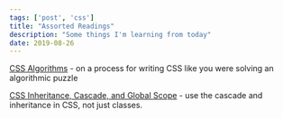 ```yaml
---
tags: ['post', 'css']
title: "Assorted Readings"
description: "Some things I'm learning from today" 
date: 2019-08-26
---
```


[CSS Algorithms](https://notlaura.com/writing-css-algorithms/) - on a process for writing CSS like you were solving an algorithmic puzzle

[CSS Inheritance, Cascade, and Global Scope](https://www.smashingmagazine.com/2016/11/css-inheritance-cascade-global-scope-new-old-worst-best-friends/) - use the cascade and inheritance in CSS, not just classes.